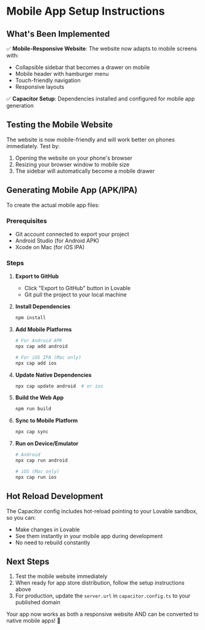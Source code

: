 # Mobile App Setup Instructions

## What's Been Implemented

✅ **Mobile-Responsive Website**: The website now adapts to mobile screens with:
- Collapsible sidebar that becomes a drawer on mobile
- Mobile header with hamburger menu
- Touch-friendly navigation
- Responsive layouts

✅ **Capacitor Setup**: Dependencies installed and configured for mobile app generation

## Testing the Mobile Website

The website is now mobile-friendly and will work better on phones immediately. Test by:
1. Opening the website on your phone's browser
2. Resizing your browser window to mobile size
3. The sidebar will automatically become a mobile drawer

## Generating Mobile App (APK/IPA)

To create the actual mobile app files:

### Prerequisites
- Git account connected to export your project
- Android Studio (for Android APK)
- Xcode on Mac (for iOS IPA)

### Steps

1. **Export to GitHub**
   - Click "Export to GitHub" button in Lovable
   - Git pull the project to your local machine

2. **Install Dependencies**
   ```bash
   npm install
   ```

3. **Add Mobile Platforms**
   ```bash
   # For Android APK
   npx cap add android
   
   # For iOS IPA (Mac only)
   npx cap add ios
   ```

4. **Update Native Dependencies**
   ```bash
   npx cap update android  # or ios
   ```

5. **Build the Web App**
   ```bash
   npm run build
   ```

6. **Sync to Mobile Platform**
   ```bash
   npx cap sync
   ```

7. **Run on Device/Emulator**
   ```bash
   # Android
   npx cap run android
   
   # iOS (Mac only)
   npx cap run ios
   ```

## Hot Reload Development

The Capacitor config includes hot-reload pointing to your Lovable sandbox, so you can:
- Make changes in Lovable
- See them instantly in your mobile app during development
- No need to rebuild constantly

## Next Steps

1. Test the mobile website immediately
2. When ready for app store distribution, follow the setup instructions above
3. For production, update the `server.url` in `capacitor.config.ts` to your published domain

Your app now works as both a responsive website AND can be converted to native mobile apps! 🚀